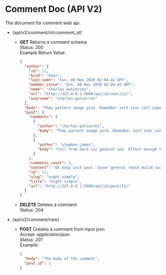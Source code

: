 # Comment Doc (API V2)

The document for comment web api.

- /api/v2/comment/*int:comment_id*/
  - **GET** Returns a comment schema  
    Status: 200  
    Example Return Value:

    ```json
    {
      "author": {
        "id": 11,
        "kind": "User",
        "last_seen": "Sun, 08 Nov 2020 02:04:42 GMT",
        "member_since": "Sun, 08 Nov 2020 02:04:42 GMT",
        "name": "Charles Gutierrez",
        "url": "http://127.0.0.1:5000/api/v2/user/11/",
        "username": "charles-gutierrez"
      },
      "body": "They pattern image yard. Remember sort star call paper. Character imagine yeahminute.\nAgain participant official grow collection. Value positive explain.",
      "post": {
        "comments": [
          {
            "author": "charles-gutierrez",
            "body": "They pattern image yard. Remember sort star call paper. Character imagine yeah minute.\nAgain participant official grow collection. Value positive explain."
          },
          {
            "author": "stephen-james",
            "body": "Fall from hard six general one. Effect enough these clearly. Position measure model reality else if. Window hour those store."
          }
        ],
        "comments_count": 3,
        "content": "Ok body unit past. Cover general reach build source actually husband.",
        "id": 11,
        "slug": "eight-simple",
        "title": "eight simple",
        "url": "http://127.0.0.1:5000/api/v2/post/11/"
      }
    }
    ```

  - **DELETE** Deletes a comment  
    Status: 204  

- /api/v2/comment/new/
  - **POST** Creates a comment from input json  
    Accept: *application/json*  
    Status: *201*  
    Example:

    ```json
    {
      "body": "The body of the comment",
      "post_id": 1
    }
    ```
